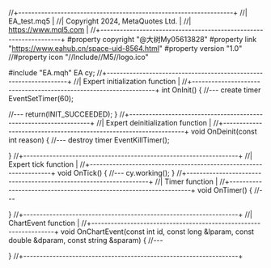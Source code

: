 //+------------------------------------------------------------------+
//|                                                      EA_test.mq5 |
//|                                  Copyright 2024, MetaQuotes Ltd. |
//|                                             https://www.mql5.com |
//+------------------------------------------------------------------+
#property copyright "@大树My05613828"
#property link      "https://www.eahub.cn/space-uid-8564.html"
#property version   "1.0"
//#property  icon     "//Include//M5//logo.ico"


#include "EA.mqh"
EA cy;
//+------------------------------------------------------------------+
//| Expert initialization function                                   |
//+------------------------------------------------------------------+
int OnInit()
  {
//--- create timer
   EventSetTimer(60);
   
//---
   return(INIT_SUCCEEDED);
  }
//+------------------------------------------------------------------+
//| Expert deinitialization function                                 |
//+------------------------------------------------------------------+
void OnDeinit(const int reason)
  {
//--- destroy timer
   EventKillTimer();
   
  }
//+------------------------------------------------------------------+
//| Expert tick function                                             |
//+------------------------------------------------------------------+
void OnTick()
  {
//---
   cy.working();
  }
//+------------------------------------------------------------------+
//| Timer function                                                   |
//+------------------------------------------------------------------+
void OnTimer()
  {
//---
   
  }
//+------------------------------------------------------------------+
//| ChartEvent function                                              |
//+------------------------------------------------------------------+
void OnChartEvent(const int id,
                  const long &lparam,
                  const double &dparam,
                  const string &sparam)
  {
//---
   
  }
//+------------------------------------------------------------------+

